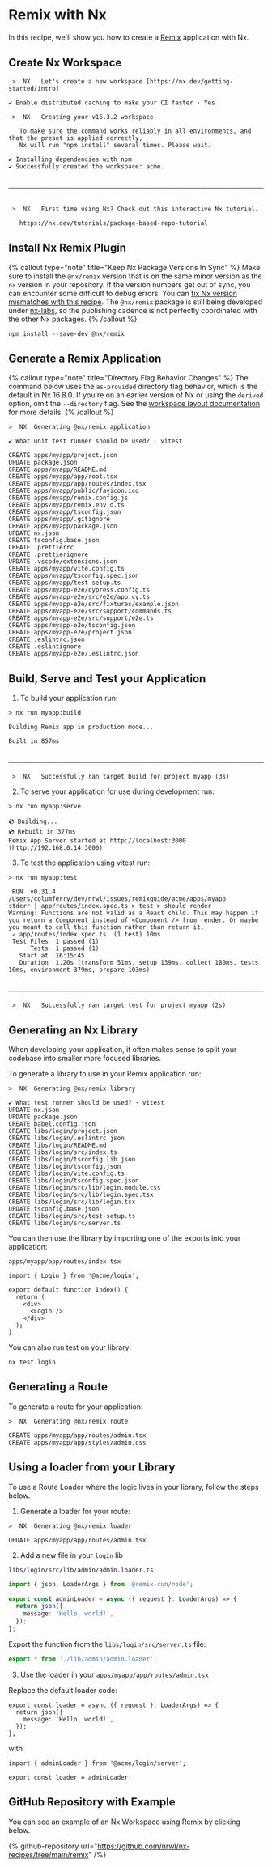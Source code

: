 # Remix with Nx

In this recipe, we'll show you how to create a [Remix](https://remix.run) application with Nx.

## Create Nx Workspace

```{% command="npx create-nx-workspace acme --preset=apps" path="~/" %}
 >  NX   Let's create a new workspace [https://nx.dev/getting-started/intro]

✔ Enable distributed caching to make your CI faster · Yes

 >  NX   Creating your v16.3.2 workspace.

   To make sure the command works reliably in all environments, and that the preset is applied correctly,
   Nx will run "npm install" several times. Please wait.

✔ Installing dependencies with npm
✔ Successfully created the workspace: acme.

 ——————————————————————————————————————————————————————————————————————————————————————————————————————————————————————————————————————


 >  NX   First time using Nx? Check out this interactive Nx tutorial.

   https://nx.dev/tutorials/package-based-repo-tutorial
```

## Install Nx Remix Plugin

{% callout type="note" title="Keep Nx Package Versions In Sync" %}
Make sure to install the `@nx/remix` version that is on the same minor version as the `nx` version in your repository. If the version numbers get out of sync, you can encounter some difficult to debug errors. You can [fix Nx version mismatches with this recipe](/recipes/tips-n-tricks/keep-nx-versions-in-sync). The `@nx/remix` package is still being developed under [nx-labs](https://github.com/nrwl/nx-labs), so the publishing cadence is not perfectly coordinated with the other Nx packages.
{% /callout %}

```shell
npm install --save-dev @nx/remix
```

## Generate a Remix Application

{% callout type="note" title="Directory Flag Behavior Changes" %}
The command below uses the `as-provided` directory flag behavior, which is the default in Nx 16.8.0. If you're on an earlier version of Nx or using the `derived` option, omit the `--directory` flag. See the [workspace layout documentation](/reference/nx-json#workspace-layout) for more details.
{% /callout %}

```{% command="nx g @nx/remix:app myapp --directory=apps/myapp" path="~/acme" %}
>  NX  Generating @nx/remix:application

✔ What unit test runner should be used? · vitest

CREATE apps/myapp/project.json
UPDATE package.json
CREATE apps/myapp/README.md
CREATE apps/myapp/app/root.tsx
CREATE apps/myapp/app/routes/index.tsx
CREATE apps/myapp/public/favicon.ico
CREATE apps/myapp/remix.config.js
CREATE apps/myapp/remix.env.d.ts
CREATE apps/myapp/tsconfig.json
CREATE apps/myapp/.gitignore
CREATE apps/myapp/package.json
UPDATE nx.json
CREATE tsconfig.base.json
CREATE .prettierrc
CREATE .prettierignore
UPDATE .vscode/extensions.json
CREATE apps/myapp/vite.config.ts
CREATE apps/myapp/tsconfig.spec.json
CREATE apps/myapp/test-setup.ts
CREATE apps/myapp-e2e/cypress.config.ts
CREATE apps/myapp-e2e/src/e2e/app.cy.ts
CREATE apps/myapp-e2e/src/fixtures/example.json
CREATE apps/myapp-e2e/src/support/commands.ts
CREATE apps/myapp-e2e/src/support/e2e.ts
CREATE apps/myapp-e2e/tsconfig.json
CREATE apps/myapp-e2e/project.json
CREATE .eslintrc.json
CREATE .eslintignore
CREATE apps/myapp-e2e/.eslintrc.json
```

## Build, Serve and Test your Application

1. To build your application run:

```{% command="nx build myapp" path="~/acme" %}
> nx run myapp:build

Building Remix app in production mode...

Built in 857ms

 ——————————————————————————————————————————————————————————————————————————————————————————————————————————————————————————————————————

 >  NX   Successfully ran target build for project myapp (3s)
```

2. To serve your application for use during development run:

```{% command="nx serve myapp" path="~/acme" %}
> nx run myapp:serve

💿 Building...
💿 Rebuilt in 377ms
Remix App Server started at http://localhost:3000 (http://192.168.0.14:3000)
```

3. To test the application using vitest run:

```{% command="nx test myapp" path="~/acme" %}
> nx run myapp:test

 RUN  v0.31.4 /Users/columferry/dev/nrwl/issues/remixguide/acme/apps/myapp
stderr | app/routes/index.spec.ts > test > should render
Warning: Functions are not valid as a React child. This may happen if you return a Component instead of <Component /> from render. Or maybe you meant to call this function rather than return it.
 ✓ app/routes/index.spec.ts  (1 test) 10ms
 Test Files  1 passed (1)
      Tests  1 passed (1)
   Start at  16:15:45
   Duration  1.20s (transform 51ms, setup 139ms, collect 180ms, tests 10ms, environment 379ms, prepare 103ms)

 ——————————————————————————————————————————————————————————————————————————————————————————————————————————————————————————————————————

 >  NX   Successfully ran target test for project myapp (2s)
```

## Generating an Nx Library

When developing your application, it often makes sense to split your codebase into smaller more focused libraries.

To generate a library to use in your Remix application run:

```{% command="nx g @nx/remix:lib login --directory=libs/login" path="~/acme" %}
>  NX  Generating @nx/remix:library

✔ What test runner should be used? · vitest
UPDATE nx.json
UPDATE package.json
CREATE babel.config.json
CREATE libs/login/project.json
CREATE libs/login/.eslintrc.json
CREATE libs/login/README.md
CREATE libs/login/src/index.ts
CREATE libs/login/tsconfig.lib.json
CREATE libs/login/tsconfig.json
CREATE libs/login/vite.config.ts
CREATE libs/login/tsconfig.spec.json
CREATE libs/login/src/lib/login.module.css
CREATE libs/login/src/lib/login.spec.tsx
CREATE libs/login/src/lib/login.tsx
UPDATE tsconfig.base.json
CREATE libs/login/src/test-setup.ts
CREATE libs/login/src/server.ts
```

You can then use the library by importing one of the exports into your application:

`apps/myapp/app/routes/index.tsx`

```tsx
import { Login } from '@acme/login';

export default function Index() {
  return (
    <div>
      <Login />
    </div>
  );
}
```

You can also run test on your library:

`nx test login`

## Generating a Route

To generate a route for your application:

```{% command="nx g @nx/remix:route admin --project=myapp" path="~/acme" %}
>  NX  Generating @nx/remix:route

CREATE apps/myapp/app/routes/admin.tsx
CREATE apps/myapp/app/styles/admin.css
```

## Using a loader from your Library

To use a Route Loader where the logic lives in your library, follow the steps below.

1. Generate a loader for your route:

```{% command="nx g @nx/remix:loader admin --project=myapp" path="~/acme" %}
>  NX  Generating @nx/remix:loader

UPDATE apps/myapp/app/routes/admin.tsx
```

2. Add a new file in your `login` lib

`libs/login/src/lib/admin/admin.loader.ts`

```ts
import { json, LoaderArgs } from '@remix-run/node';

export const adminLoader = async ({ request }: LoaderArgs) => {
  return json({
    message: 'Hello, world!',
  });
};
```

Export the function from the `libs/login/src/server.ts` file:

```ts
export * from './lib/admin/admin.loader';
```

3. Use the loader in your `apps/myapp/app/routes/admin.tsx`

Replace the default loader code:

```tsx
export const loader = async ({ request }: LoaderArgs) => {
  return json({
    message: 'Hello, world!',
  });
};
```

with

```tsx
import { adminLoader } from '@acme/login/server';

export const loader = adminLoader;
```

## GitHub Repository with Example

You can see an example of an Nx Workspace using Remix by clicking below.

{% github-repository url="https://github.com/nrwl/nx-recipes/tree/main/remix" /%}
